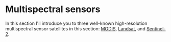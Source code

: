 



# Multispectral sensors

In this section I'll introduce you to three well-known high-resolution multispectral sensor satellites in this section: [MODIS](https://modis.gsfc.nasa.gov/), [Landsat](https://landsat.gsfc.nasa.gov/), and [Sentinel-2](https://www.esa.int/Applications/Observing_the_Earth/Copernicus/Sentinel-2).
